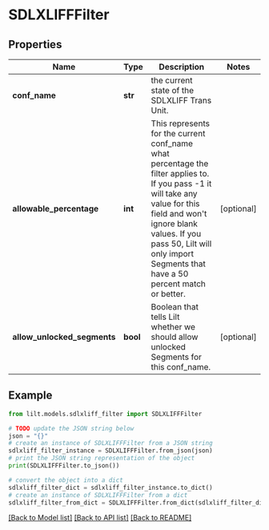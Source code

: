 # SDLXLIFFFilter


## Properties

Name | Type | Description | Notes
------------ | ------------- | ------------- | -------------
**conf_name** | **str** | the current state of the SDLXLIFF Trans Unit. | 
**allowable_percentage** | **int** | This represents for the current conf_name what percentage the filter applies to.  If you pass -1 it will take any value for this field and won&#39;t ignore blank values. If you pass 50, Lilt will only import Segments that have a 50 percent match or better. | [optional] 
**allow_unlocked_segments** | **bool** | Boolean that tells Lilt whether we should allow unlocked Segments for this conf_name. | [optional] 

## Example

```python
from lilt.models.sdlxliff_filter import SDLXLIFFFilter

# TODO update the JSON string below
json = "{}"
# create an instance of SDLXLIFFFilter from a JSON string
sdlxliff_filter_instance = SDLXLIFFFilter.from_json(json)
# print the JSON string representation of the object
print(SDLXLIFFFilter.to_json())

# convert the object into a dict
sdlxliff_filter_dict = sdlxliff_filter_instance.to_dict()
# create an instance of SDLXLIFFFilter from a dict
sdlxliff_filter_from_dict = SDLXLIFFFilter.from_dict(sdlxliff_filter_dict)
```
[[Back to Model list]](../README.md#documentation-for-models) [[Back to API list]](../README.md#documentation-for-api-endpoints) [[Back to README]](../README.md)


